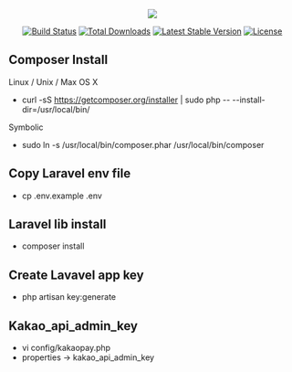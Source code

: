 <p align="center"><img src="https://laravel.com/assets/img/components/logo-laravel.svg"></p>

<p align="center">
<a href="https://travis-ci.org/laravel/framework"><img src="https://travis-ci.org/laravel/framework.svg" alt="Build Status"></a>
<a href="https://packagist.org/packages/laravel/framework"><img src="https://poser.pugx.org/laravel/framework/d/total.svg" alt="Total Downloads"></a>
<a href="https://packagist.org/packages/laravel/framework"><img src="https://poser.pugx.org/laravel/framework/v/stable.svg" alt="Latest Stable Version"></a>
<a href="https://packagist.org/packages/laravel/framework"><img src="https://poser.pugx.org/laravel/framework/license.svg" alt="License"></a>
</p>

## Composer Install

Linux / Unix / Max OS X
- curl -sS https://getcomposer.org/installer | sudo php -- --install-dir=/usr/local/bin/

Symbolic
- sudo ln -s /usr/local/bin/composer.phar /usr/local/bin/composer

## Copy Laravel env file

- cp .env.example .env

## Laravel lib install

- composer install

## Create Lavavel app key

- php artisan key:generate

## Kakao_api_admin_key

- vi config/kakaopay.php
- properties -> kakao_api_admin_key

